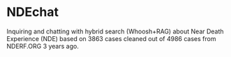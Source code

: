 # NDEchat
Inquiring and chatting with hybrid search (Whoosh+RAG) about Near Death Experience (NDE) based on 3863 cases cleaned out of 4986 cases from NDERF.ORG 3 years ago.
